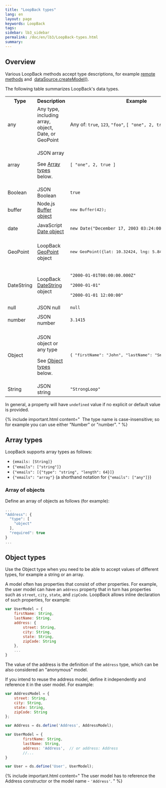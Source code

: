 ```yaml
---
title: "LoopBack types"
lang: en
layout: page
keywords: LoopBack
tags:
sidebar: lb3_sidebar
permalink: /doc/en/lb3/LoopBack-types.html
summary:
---
```


## Overview

Various LoopBack methods accept type descriptions, for example [remote methods](Remote-methods.html) and 
[dataSource.createModel()](http://apidocs.loopback.io/loopback-datasource-juggler/#datasource-prototype-createmodel).

The following table summarizes LoopBack's data types.

<table>
  <tbody>
    <tr>
      <th>Type</th>
      <th>Description</th>
      <th>Example</th>
    </tr>
    <tr>
      <td>any</td>
      <td>Any type, including array, object, Date, or GeoPoint</td>
      <td>Any of: <code>true</code>, <code>123</code>, <code>"foo"</code>, <code>[ "one", 2, true ]</code></td>
    </tr>
    <tr>
      <td>array</td>
      <td>
        <p>JSON array</p>
        <p>See <a href="LoopBack-types.html#array-types">Array types</a> below.</p>
      </td>
      <td><code>[ "one", 2, true ]</code></td>
    </tr>
    <tr>
      <td>Boolean</td>
      <td>JSON Boolean</td>
      <td><code>true</code></td>
    </tr>
    <tr>
      <td>buffer</td>
      <td>Node.js <a href="http://nodejs.org/api/buffer.html" class="external-link" rel="nofollow">Buffer object</a></td>
      <td>
        <pre>new Buffer(42);</pre>
      </td>
    </tr>
    <tr>
      <td>date</td>
      <td>JavaScript <a href="https://developer.mozilla.org/en-US/docs/Web/JavaScript/Reference/Global_Objects/Date" class="external-link" rel="nofollow">Date object</a></td>
      <td>
        <p><code>new Date("December 17, 2003 03:24:00");</code></p>
      </td>
    </tr>
    <tr>
      <td>GeoPoint</td>
      <td>
        <p>LoopBack <a href="http://apidocs.loopback.io/loopback-datasource-juggler/#geopoint" class="external-link" rel="nofollow">GeoPoint</a> object</p>
      </td>
      <td>
        <pre>new GeoPoint({lat: 10.32424, lng: 5.84978});</pre>
      </td>
    </tr>
    <tr>
      <td>DateString</td>
      <td>
        <p>LoopBack<a href="http://apidocs.loopback.io/loopback-datasource-juggler/#datestring" class="external-link" rel="nofollow"> DateString</a> object</p>
      </td>
      <td>
        <p><code>"2000-01-01T00:00:00.000Z"</code></p>
        <p><code>"2000-01-01"</code></p>
        <p><code>"2000-01-01 12:00:00"</code></p>
      </td>
    </tr>
    <tr>
      <td>null</td>
      <td>JSON null</td>
      <td><code>null</code></td>
    </tr>
    <tr>
      <td>number</td>
      <td>JSON number</td>
      <td>
        <p><code>3.1415</code></p>
      </td>
    </tr>
    <tr>
      <td>Object</td>
      <td>
        <p>JSON object or any type</p>
        <p>See <a href="LoopBack-types.html#object-types">Object types</a> below.</p>
      </td>
      <td>
        <pre class="de1">{ "firstName": "John", "lastName": "Smith", "age": 25 }</pre>
      </td>
    </tr>
    <tr>
      <td>String</td>
      <td>JSON string</td>
      <td><code>"StrongLoop"</code></td>
    </tr>
  </tbody>
</table>

In general, a property will have `undefined` value if no explicit or default value is provided.

{% include important.html content="
 The type name is case-insensitive; so for example you can use either \"Number\" or \"number\".
" %}

## Array types

LoopBack supports array types as follows:

* `{emails: [String]}`
* `{"emails": ["string"]}`
* `{"emails": [{"type": "string", "length": 64}]}`
* `{"emails": "array"}` (a shorthand notation for `{"emails": ["any"]}`)

### Array of objects

Define an array of objects as follows (for example):

```javascript
...
"Address": {
  "type": [
    "object"
  ],
  "required": true
}
...
```

## Object types

Use the Object type when you need to be able to accept values of different types, for example a string or an array.

A model often has properties that consist of other properties.
For example, the user model can have an `address` property that in turn has properties such as `street`, `city`, `state`, and `zipCode`.
LoopBack allows inline declaration of such properties, for example:

```javascript
var UserModel = {
    firstName: String,
    lastName: String,
    address: {
        street: String,
        city: String,
        state: String,
        zipCode: String
    },
    ...
}
```

The value of the address is the definition of the `address` type, which can be also considered an "anonymous" model.

If you intend to reuse the address model, define it independently and reference it in the user model. For example:

```javascript
var AddressModel = {
    street: String,
    city: String,
    state: String,
    zipCode: String
};

var Address = ds.define('Address', AddressModel);

var UserModel = {
        firstName: String,
        lastName: String,
        address: 'Address',  // or address: Address
        //...
}

var User = ds.define('User', UserModel);
```

{% include important.html content="
The user model has to reference the Address constructor or the model name - `'Address'`.
" %}
